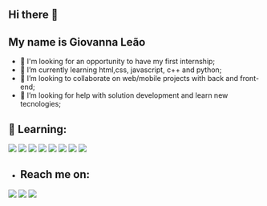 ## Hi there 👋
## My name is Giovanna Leão

- 🔭 I'm looking for an opportunity to have my first internship;
- 🌱 I’m currently learning html,css, javascript, c++ and python;
- 👯 I’m looking to collaborate on web/mobile projects with back and front-end;
- 🤔 I’m looking for help with solution development and learn new tecnologies;

## 🌱 Learning:


 <img src="https://cdn.jsdelivr.net/gh/devicons/devicon@latest/icons/mysql/mysql-original-wordmark.svg" />
 <img src="https://cdn.jsdelivr.net/gh/devicons/devicon@latest/icons/php/php-original.svg" />
 <img src="https://cdn.jsdelivr.net/gh/devicons/devicon@latest/icons/python/python-original.svg" />
 <img src="https://cdn.jsdelivr.net/gh/devicons/devicon@latest/icons/javascript/javascript-original.svg" />
 <img src="https://cdn.jsdelivr.net/gh/devicons/devicon@latest/icons/bootstrap/bootstrap-original.svg" />
 <img src="https://cdn.jsdelivr.net/gh/devicons/devicon@latest/icons/cplusplus/cplusplus-original.svg" />
 <img src="https://cdn.jsdelivr.net/gh/devicons/devicon@latest/icons/css3/css3-original.svg" />
 <img src="https://cdn.jsdelivr.net/gh/devicons/devicon@latest/icons/html5/html5-original.svg" />
          
          

- ## Reach me on:

<div>
<a href="https://www.instagram.com/gigi_l.q/" target="_blank"><img loading="lazy" src="https://img.shields.io/badge/-Instagram-%23E4405F?style=for-the-badge&logo=instagram&logoColor=white" target="_blank"></a>
<a href = "giovannaleaogi@gmail.com"><img loading="lazy" src="https://img.shields.io/badge/Gmail-D14836?style=for-the-badge&logo=gmail&logoColor=white" target="_blank"></a>
<a href="https://www.linkedin.com/in/giovanna-le%C3%A3o-8a1163234/" target="_blank"><img loading="lazy" src="https://img.shields.io/badge/-LinkedIn-%230077B5?style=for-the-badge&logo=linkedin&logoColor=white" target="_blank"></a>   
</div>
